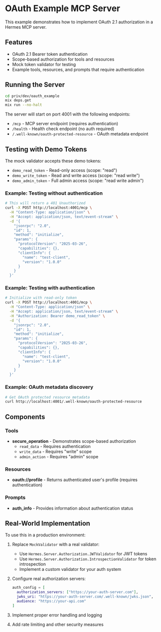 # OAuth Example MCP Server

This example demonstrates how to implement OAuth 2.1 authorization in a Hermes MCP server.

## Features

- OAuth 2.1 Bearer token authentication
- Scope-based authorization for tools and resources
- Mock token validator for testing
- Example tools, resources, and prompts that require authentication

## Running the Server

```bash
cd priv/dev/oauth_example
mix deps.get
mix run --no-halt
```

The server will start on port 4001 with the following endpoints:
- `/mcp` - MCP server endpoint (requires authentication)
- `/health` - Health check endpoint (no auth required)
- `/.well-known/oauth-protected-resource` - OAuth metadata endpoint

## Testing with Demo Tokens

The mock validator accepts these demo tokens:

- `demo_read_token` - Read-only access (scope: "read")
- `demo_write_token` - Read and write access (scope: "read write")
- `demo_admin_token` - Full admin access (scope: "read write admin")

### Example: Testing without authentication

```bash
# This will return a 401 Unauthorized
curl -X POST http://localhost:4001/mcp \
  -H "Content-Type: application/json" \
  -H "Accept: application/json, text/event-stream" \
  -d '{
    "jsonrpc": "2.0",
    "id": 1,
    "method": "initialize",
    "params": {
      "protocolVersion": "2025-03-26",
      "capabilities": {},
      "clientInfo": {
        "name": "test-client",
        "version": "1.0.0"
      }
    }
  }'
```

### Example: Testing with authentication

```bash
# Initialize with read-only token
curl -X POST http://localhost:4001/mcp \
  -H "Content-Type: application/json" \
  -H "Accept: application/json, text/event-stream" \
  -H "Authorization: Bearer demo_read_token" \
  -d '{
    "jsonrpc": "2.0",
    "id": 1,
    "method": "initialize",
    "params": {
      "protocolVersion": "2025-03-26",
      "capabilities": {},
      "clientInfo": {
        "name": "test-client",
        "version": "1.0.0"
      }
    }
  }'
```

### Example: OAuth metadata discovery

```bash
# Get OAuth protected resource metadata
curl http://localhost:4001/.well-known/oauth-protected-resource
```

## Components

### Tools

- **secure_operation** - Demonstrates scope-based authorization
  - `read_data` - Requires authentication
  - `write_data` - Requires "write" scope
  - `admin_action` - Requires "admin" scope

### Resources

- **oauth://profile** - Returns authenticated user's profile (requires authentication)

### Prompts

- **auth_info** - Provides information about authentication status

## Real-World Implementation

To use this in a production environment:

1. Replace `MockValidator` with a real validator:
   - Use `Hermes.Server.Authorization.JWTValidator` for JWT tokens
   - Use `Hermes.Server.Authorization.IntrospectionValidator` for token introspection
   - Implement a custom validator for your auth system

2. Configure real authorization servers:
   ```elixir
   auth_config = [
     authorization_servers: ["https://your-auth-server.com"],
     jwks_uri: "https://your-auth-server.com/.well-known/jwks.json",
     audience: "https://your-api.com"
   ]
   ```

3. Implement proper error handling and logging

4. Add rate limiting and other security measures

